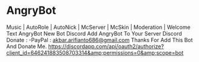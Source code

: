 # AngryBot
Music | AutoRole | AutoNick | McServer | McSkin | Moderation | Welcome Text AngryBot New Bot Discord  Add AngryBot To Your Server Discord Donate :  -PayPal : akbar.arifianto686@gmail.com Thanks For Add This Bot And Donate Me.  https://discordapp.com/api/oauth2/authorize?client_id=646241883508703314&amp;permissions=0&amp;scope=bot
